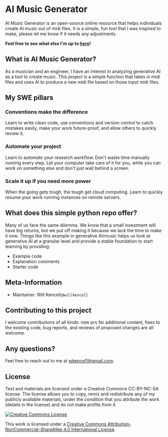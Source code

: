 
# AI Music Generator

AI Music Generator is an open-source online resource that helps individuals create AI music out of midi files. It is a simple, fun tool that I was inspired to make, please let me know if it needs any adjustments.

**Feel free to see what else I'm up to [here](http://willkencelhome2023.s3-website-us-east-1.amazonaws.com/)!**

## What is AI Music Generator?
As a musician and an engineer, I have an interest in analyzing generative AI as a tool to create music. This project is a simple function that takes in midi files and uses AI to produce a new midi file based on those input midi files.

## My SWE pillars

### Conventions make the difference
Learn to write clean code, use conventions and version control to catch mistakes easily, make your work future-proof, and allow others to quickly review it.

### Automate your project
Learn to automate your research workflow. Don't waste time manually running every step. Let your computer take care of it for you, while you can work on something else and don't just wait behind a screen.

### Scale it up if you need more power
When the going gets tough, the tough get cloud computing. Learn to quickly resume your work running instances on remote servers.

## What does this simple python repo offer?
Many of us face the same dilemma. We know that a small investment will have big returns, but we put off making it because we lack the time to make it now. Things like this example in generative AI/music helps us look at generative AI at a granular level and provide a stable foundation to start learning by providing:

- Example code
- Explanation comments
- Starter code

## Meta-Information
*   Maintainer: Will Kencel(`@willkencel`)

## Contributing to this project

I welcome contributions of all kinds:
new prs for additional content,
fixes to the existing code,
bug reports,
and reviews of proposed changes are all welcome.

## Any questions?
Feel free to reach out to me at [wkencel1@gmail.com](mailto:wkencel1@gmail.com).

## License

Text and materials are licensed under a Creative Commons CC-BY-NC-SA license. The license allows you to copy, remix and redistribute any of my publicly available materials, under the condition that you attribute the work (details in the license) and do not make profits from it.

<a rel="license" href="http://creativecommons.org/licenses/by-nc-sa/4.0/"><img alt="Creative Commons License" style="border-width:0" src="https://i.creativecommons.org/l/by-nc-sa/4.0/88x31.png" /></a><br />

This work is licensed under a <a rel="license" href="http://creativecommons.org/licenses/by-nc-sa/4.0/">Creative Commons Attribution-NonCommercial-ShareAlike 4.0 International License</a>.
